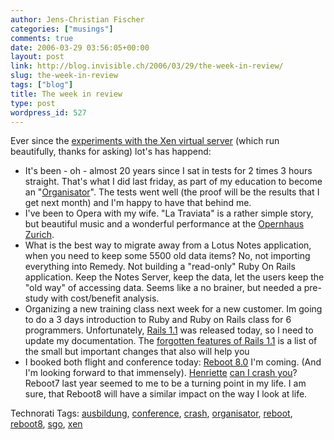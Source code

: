 ```yaml
---
author: Jens-Christian Fischer
categories: ["musings"]
comments: true
date: 2006-03-29 03:56:05+00:00
layout: post
link: http://blog.invisible.ch/2006/03/29/the-week-in-review/
slug: the-week-in-review
tags: ["blog"]
title: The week in review
type: post
wordpress_id: 527
---
```


Ever since the [experiments with the Xen virtual server][1] (which run beautifully, thanks for asking) lot's has happend:

* It's been - oh - almost 20 years since I sat in tests for 2 times 3 hours straight. That's what I did last friday, as part of my education to become an "[Organisator][2]". The tests went well (the proof will be the results that I get next month) and I'm happy to have that behind me.
* I've been to Opera with my wife. "La Traviata" is a rather simple story, but beautiful music and a wonderful performance at the [Opernhaus Zurich][3].
* What is the best way to migrate away from a Lotus Notes application, when you need to keep some 5500 old data items? No, not importing everything into Remedy. Not building a "read-only" Ruby On Rails application. Keep the Notes Server, keep the data, let the users keep the "old way" of accessing data. Seems like a no brainer, but needed a pre-study with cost/benefit analysis.
* Organizing a new training class next week for a new customer. Im going to do a 3 days introduction to Ruby and Ruby on Rails class for 6 programmers. Unfortunately, [Rails 1.1][4] was released today, so I need to update my documentation. The [forgotten features of Rails 1.1][8] is a list of the small but important changes that also will help you
* I booked both flight and conference today: [Reboot 8.0][5] I'm coming. (And I'm looking forward to that immensely). [Henriette][6] [can I crash you][7]? Reboot7 last year seemed to me to be a turning point in my life. I am sure, that Reboot8 will have a similar impact on the way I look at life.


[1]: http://blog.invisible.ch/2006/03/09/installing-xen-30-on-debian-sarge/
[2]: http://www.sgo.ch
[3]: http://www.opernhaus.ch/d/index.php
[4]: http://weblog.rubyonrails.org/articles/2006/03/28/rails-1-1-rjs-active-record-respond_to-integration-tests-and-500-other-things
[5]: http://www.reboot.dk
[6]: http://henrietteweber.com/
[7]: http://www.canicrash.org/
[8]: http://clarkware.com/cgi/blosxom/2006/03/28#Rails11




Technorati Tags: [ausbildung](http://www.technorati.com/tag/ausbildung), [conference](http://www.technorati.com/tag/conference), [crash](http://www.technorati.com/tag/crash), [organisator](http://www.technorati.com/tag/organisator), [reboot](http://www.technorati.com/tag/reboot), [reboot8](http://www.technorati.com/tag/reboot8), [sgo](http://www.technorati.com/tag/sgo), [xen](http://www.technorati.com/tag/xen)
